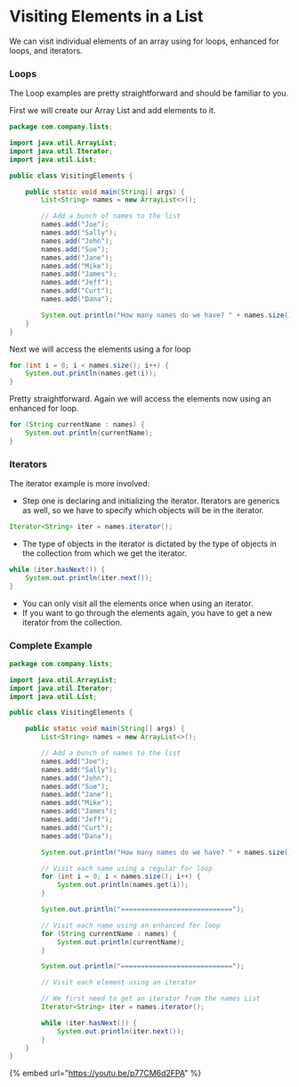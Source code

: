# Visiting Elements in a List

We can visit individual elements of an array using for loops, enhanced for loops, and iterators.

### Loops

The Loop examples are pretty straightforward and should be familiar to you.

First we will create our Array List and add elements to it. 

```java
package com.company.lists;

import java.util.ArrayList;
import java.util.Iterator;
import java.util.List;

public class VisitingElements {

    public static void main(String[] args) {
        List<String> names = new ArrayList<>();

        // Add a bunch of names to the list
        names.add("Joe");
        names.add("Sally");
        names.add("John");
        names.add("Sue");
        names.add("Jane");
        names.add("Mike");
        names.add("James");
        names.add("Jeff");
        names.add("Curt");
        names.add("Dana");

        System.out.println("How many names do we have? " + names.size());
    }
}
```

Next we will access the elements using a for loop

```java
for (int i = 0; i < names.size(); i++) {
    System.out.println(names.get(i));
}
```

Pretty straightforward. Again we will access the elements now using an enhanced for loop.

```java
for (String currentName : names) {
    System.out.println(currentName);
}
```

### Iterators

The iterator example is more involved:

* Step one is declaring and initializing the iterator. Iterators are generics as well, so we have to specify which objects will be in the iterator.

```java
Iterator<String> iter = names.iterator();
```

* The type of objects in the iterator is dictated by the type of objects in the collection from which we get the iterator.

```java
while (iter.hasNext()) {
    System.out.println(iter.next());
}
```

* You can only visit all the elements once when using an iterator.
* If you want to go through the elements again, you have to get a new iterator from the collection.

### Complete Example

```java
package com.company.lists;

import java.util.ArrayList;
import java.util.Iterator;
import java.util.List;

public class VisitingElements {

    public static void main(String[] args) {
        List<String> names = new ArrayList<>();

        // Add a bunch of names to the list
        names.add("Joe");
        names.add("Sally");
        names.add("John");
        names.add("Sue");
        names.add("Jane");
        names.add("Mike");
        names.add("James");
        names.add("Jeff");
        names.add("Curt");
        names.add("Dana");

        System.out.println("How many names do we have? " + names.size());

        // Visit each name using a regular for loop
        for (int i = 0; i < names.size(); i++) {
            System.out.println(names.get(i));
        }

        System.out.println("============================");

        // Visit each name using an enhanced for loop
        for (String currentName : names) {
            System.out.println(currentName);
        }

        System.out.println("============================");

        // Visit each element using an iterator

        // We first need to get an iterator from the names List
        Iterator<String> iter = names.iterator();

        while (iter.hasNext()) {
            System.out.println(iter.next());
        }
    }
}
```

{% embed url="https://youtu.be/p77CM6d2FPA" %}



